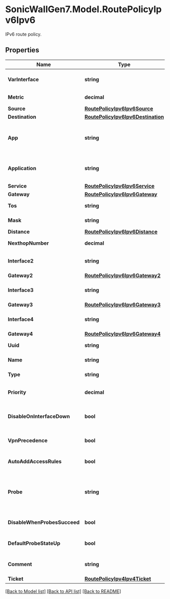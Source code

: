 # SonicWallGen7.Model.RoutePolicyIpv6Ipv6
IPv6 route policy.

## Properties

Name | Type | Description | Notes
------------ | ------------- | ------------- | -------------
**VarInterface** | **string** | Set route policy interface. | 
**Metric** | **decimal** | Set route policy metric. | 
**Source** | [**RoutePolicyIpv6Ipv6Source**](RoutePolicyIpv6Ipv6Source.md) |  | 
**Destination** | [**RoutePolicyIpv6Ipv6Destination**](RoutePolicyIpv6Ipv6Destination.md) |  | 
**App** | **string** | set route policy application match-object. | [optional] 
**Application** | **string** | set route policy application group. | [optional] 
**Service** | [**RoutePolicyIpv6Ipv6Service**](RoutePolicyIpv6Ipv6Service.md) |  | 
**Gateway** | [**RoutePolicyIpv6Ipv6Gateway**](RoutePolicyIpv6Ipv6Gateway.md) |  | 
**Tos** | **string** | Route policy TOS. | 
**Mask** | **string** | Route policy TOS mask. | 
**Distance** | [**RoutePolicyIpv6Ipv6Distance**](RoutePolicyIpv6Ipv6Distance.md) |  | 
**NexthopNumber** | **decimal** | the nexthop number. | [optional] 
**Interface2** | **string** | Set route policy 2nd interface. | [optional] 
**Gateway2** | [**RoutePolicyIpv6Ipv6Gateway2**](RoutePolicyIpv6Ipv6Gateway2.md) |  | [optional] 
**Interface3** | **string** | Set route policy 3rd interface. | [optional] 
**Gateway3** | [**RoutePolicyIpv6Ipv6Gateway3**](RoutePolicyIpv6Ipv6Gateway3.md) |  | [optional] 
**Interface4** | **string** | Set route policy 4th interface. | [optional] 
**Gateway4** | [**RoutePolicyIpv6Ipv6Gateway4**](RoutePolicyIpv6Ipv6Gateway4.md) |  | [optional] 
**Uuid** | **string** | Route policy UUID. | [optional] 
**Name** | **string** | Set route policy name. | [optional] 
**Type** | **string** | Set route policy type. | [optional] 
**Priority** | **decimal** | Set route policy priority. | [optional] 
**DisableOnInterfaceDown** | **bool** | Disable route when the interface is disconnected. | [optional] 
**VpnPrecedence** | **bool** | Allow VPN path to take precedence. | [optional] 
**AutoAddAccessRules** | **bool** | Enable auto-add access rules. | [optional] 
**Probe** | **string** | Set route policy network monitor object for probing. | [optional] 
**DisableWhenProbesSucceed** | **bool** | Disable route when probe succeeds. | [optional] 
**DefaultProbeStateUp** | **bool** | Set probe default state to up. | [optional] 
**Comment** | **string** | Set route policy comment. | [optional] 
**Ticket** | [**RoutePolicyIpv4Ipv4Ticket**](RoutePolicyIpv4Ipv4Ticket.md) |  | [optional] 

[[Back to Model list]](../README.md#documentation-for-models) [[Back to API list]](../README.md#documentation-for-api-endpoints) [[Back to README]](../README.md)

